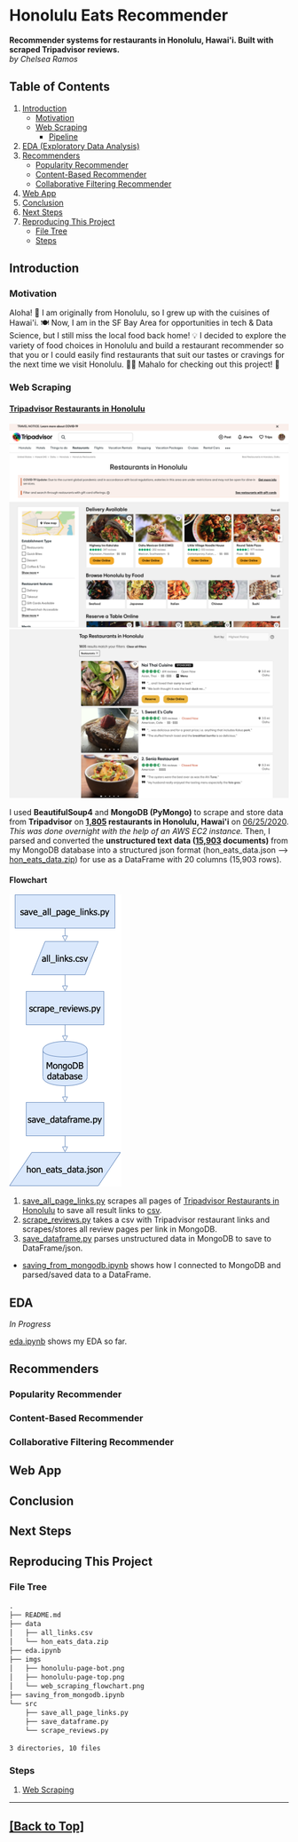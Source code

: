 # Honolulu Eats Recommender
<b>Recommender systems for restaurants in Honolulu, Hawai'i. Built with scraped Tripadvisor reviews.</b><br><i>by Chelsea Ramos</i>
 
## Table of Contents
1. [Introduction](#Introduction)
    * [Motivation](#Motivation)
    * [Web Scraping](#Web-Scraping)
        * [Pipeline](#Pipeline)
2. [EDA (Exploratory Data Analysis)](#Eda)
3. [Recommenders](#Recommenders)
    * [Popularity Recommender](#Popularity-Recommender)
    * [Content-Based Recommender](#Content-Based-Recommender)
    * [Collaborative Filtering Recommender](#Collaborative-Filtering-Recommender)
4. [Web App](#Web-App)
5. [Conclusion](#Conclusion)
6. [Next Steps](#Next-Steps)
7. [Reproducing This Project](#Reproducing-This-Project)
    * [File Tree](#File-Tree)
    * [Steps](#Steps)

## Introduction

### Motivation
<p>Aloha! 🌺  I am originally from Honolulu, so I grew up with the cuisines of Hawai'i. 🍽  Now, I am in the SF Bay Area for opportunities in tech & Data Science, but I still miss the local food back home! 💡  I decided to explore the variety of food choices in Honolulu and build a restaurant recommender so that you or I could easily find restaurants that suit our tastes or cravings for the next time we visit Honolulu. 🤙🏽  Mahalo for checking out this project! 🌴</p>

### Web Scraping

<h4><a href='https://www.tripadvisor.com/Restaurants-g60982-Honolulu_Oahu_Hawaii.html'>Tripadvisor Restaurants in Honolulu</a></h4>

![honolulu-page-top](/imgs/honolulu-page-top.png)
![honolulu-page-bot](/imgs/honolulu-page-bot.png)

I used <b>BeautifulSoup4</b> and <b>MongoDB (PyMongo)</b> to scrape and store data from <b>Tripadvisor</b> on <b><u>1,805</u> restaurants in Honolulu, Hawai'i</b> on <u>06/25/2020</u>. *This was done overnight with the help of an AWS EC2 instance.* Then, I parsed and converted the <b>unstructured text data (<u>15,903</u> documents)</b> from my MongoDB database into a structured json format (hon_eats_data.json --> [hon_eats_data.zip](/data/hon_eats_data.zip)) for use as a DataFrame with 20 columns (15,903 rows).

#### Flowchart
![web_scraping_flowchart](/imgs/web_scraping_flowchart.png)

1. [save_all_page_links.py](/src/save_all_page_links.py) scrapes all pages of <a href='https://www.tripadvisor.com/Restaurants-g60982-Honolulu_Oahu_Hawaii.html'>Tripadvisor Restaurants in Honolulu</a> to save all result links to [csv](/data/all_links.csv).
2. [scrape_reviews.py](/src/scrape_reviews.py) takes a csv with Tripadvisor restaurant links and scrapes/stores all review pages per link in MongoDB.
3. [save_dataframe.py](/src/save_dataframe.py) parses unstructured data in MongoDB to save to DataFrame/json.
* [saving_from_mongodb.ipynb](/saving_from_mongodb.ipynb) shows how I connected to MongoDB and parsed/saved data to a DataFrame.

## EDA

*In Progress*

[eda.ipynb](/eda.ipynb) shows my EDA so far.

## Recommenders

### Popularity Recommender


### Content-Based Recommender


### Collaborative Filtering Recommender


## Web App


## Conclusion


## Next Steps


## Reproducing This Project

### File Tree
```
.
├── README.md
├── data
│   ├── all_links.csv
│   └── hon_eats_data.zip
├── eda.ipynb
├── imgs
│   ├── honolulu-page-bot.png
│   ├── honolulu-page-top.png
│   └── web_scraping_flowchart.png
├── saving_from_mongodb.ipynb
└── src
    ├── save_all_page_links.py
    ├── save_dataframe.py
    └── scrape_reviews.py

3 directories, 10 files
```

### Steps
1. [Web Scraping](#Web-Scraping)


___

## [[Back to Top]](#Honolulu-Eats-Recommender)